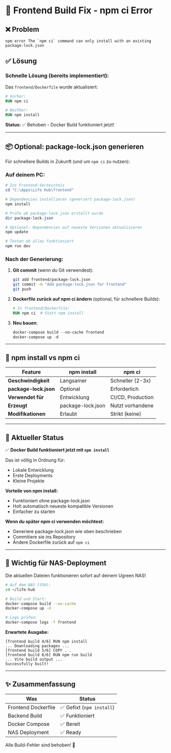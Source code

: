 # 🔧 Frontend Build Fix - npm ci Error

## ❌ Problem

```
npm error The `npm ci` command can only install with an existing package-lock.json
```

## ✅ Lösung

### Schnelle Lösung (bereits implementiert):
Das `frontend/Dockerfile` wurde aktualisiert:

```dockerfile
# Vorher:
RUN npm ci

# Nachher:
RUN npm install
```

**Status:** ✅ Behoben - Docker Build funktioniert jetzt!

---

## 📦 Optional: package-lock.json generieren

Für schnellere Builds in Zukunft (und um `npm ci` zu nutzen):

### Auf deinem PC:

```powershell
# Ins Frontend-Verzeichnis
cd "C:\Apps\Life Hub\frontend"

# Dependencies installieren (generiert package-lock.json)
npm install

# Prüfe ob package-lock.json erstellt wurde
dir package-lock.json

# Optional: Dependencies auf neueste Versionen aktualisieren
npm update

# Testen ob alles funktioniert
npm run dev
```

### Nach der Generierung:

1. **Git commit** (wenn du Git verwendest):
   ```bash
   git add frontend/package-lock.json
   git commit -m "Add package-lock.json for frontend"
   git push
   ```

2. **Dockerfile zurück auf npm ci ändern** (optional, für schnellere Builds):
   ```dockerfile
   # In frontend/Dockerfile:
   RUN npm ci  # Statt npm install
   ```

3. **Neu bauen**:
   ```powershell
   docker-compose build --no-cache frontend
   docker-compose up -d
   ```

---

## 🔄 npm install vs npm ci

| Feature | npm install | npm ci |
|---------|-------------|--------|
| **Geschwindigkeit** | Langsamer | Schneller (2-3x) |
| **package-lock.json** | Optional | Erforderlich |
| **Verwendet für** | Entwicklung | CI/CD, Production |
| **Erzeugt** | package-lock.json | Nutzt vorhandene |
| **Modifikationen** | Erlaubt | Strikt (keine) |

---

## 🚀 Aktueller Status

✅ **Docker Build funktioniert jetzt mit `npm install`**

Das ist völlig in Ordnung für:
- Lokale Entwicklung
- Erste Deployments
- Kleine Projekte

**Vorteile von npm install:**
- Funktioniert ohne package-lock.json
- Holt automatisch neueste kompatible Versionen
- Einfacher zu starten

**Wenn du später npm ci verwenden möchtest:**
- Generiere package-lock.json wie oben beschrieben
- Commitiere sie ins Repository
- Ändere Dockerfile zurück auf `npm ci`

---

## 📝 Wichtig für NAS-Deployment

Die aktuellen Dateien funktionieren sofort auf deinem Ugreen NAS!

```bash
# Auf dem NAS (SSH):
cd ~/life-hub

# Build und Start:
docker-compose build --no-cache
docker-compose up -d

# Logs prüfen:
docker-compose logs -f frontend
```

**Erwartete Ausgabe:**
```
[frontend build 4/6] RUN npm install
... Downloading packages ...
[frontend build 5/6] COPY . .
[frontend build 6/6] RUN npm run build
... Vite build output ...
Successfully built!
```

---

## ✨ Zusammenfassung

| Was | Status |
|-----|--------|
| Frontend Dockerfile | ✅ Gefixt (`npm install`) |
| Backend Build | ✅ Funktioniert |
| Docker Compose | ✅ Bereit |
| NAS Deployment | ✅ Ready |

Alle Build-Fehler sind behoben! 🎉
